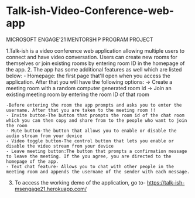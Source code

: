 # Talk-ish-Video-Conference-web-app
MICROSOFT ENGAGE'21 MENTORSHIP PROGRAM PROJECT

1.Talk-ish is a video conference web application allowing multiple users to connect and have video conversation. Users can create new rooms for themselves or join existing rooms by entering room ID in the homepage of the app.
2. The app has some additional features as well which are listed below:
    - Homepage: the first page that'll open when you access the application. After that you will have the following options:
        -> Create a meeting room with a random computer generated room id
        -> Join an existing meeting room by entering the room ID of that room
        
    -Before entering the room the app prompts and asks you to enter the username. After that you are taken to the meeting room !!    
    - Invite button-The button that prompts the room id of the chat room which you can then copy and share from to the people who want to join the room
    - Mute button-The button that allows you to enable or disable the audio stream from your device
    - Video toggle button-The control button that lets you enable or disable the video stream from your device
    - Leave meeting button:The button that prompts a confirmation message to leave the meeting. If the you agree, you are directed to the homepage of the app.
    - Text chat feature- Allows you to chat with other people in the meeting room and appends the username of the sender with each message.

3. To access the working demo of the application, go to- https://talk-ish-msengage21.herokuapp.com/
